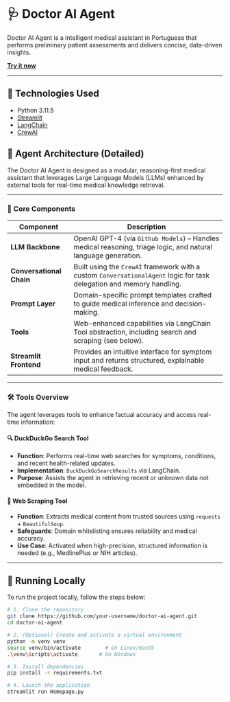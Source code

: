 # 🩺 Doctor AI Agent
Doctor AI Agent is a intelligent medical assistant in Portuguese that performs preliminary patient assessments and delivers concise, data-driven insights.

[**Try it now**](https://medic-agent.streamlit.app/)

---

## 🧠 Technologies Used
- Python 3.11.5
- [Streamlit]("https://streamlit.io/")
- [LangChain]("https://www.langchain.com/")
- [CrewAI]("https://www.crewai.com/")
  
## 🧠 Agent Architecture (Detailed)

The Doctor AI Agent is designed as a modular, reasoning-first medical assistant that leverages Large Language Models (LLMs) enhanced by external tools for real-time medical knowledge retrieval.

---

### 🔧 Core Components

| Component                | Description                                                                                                            |
| ------------------------ | ---------------------------------------------------------------------------------------------------------------------- |
| **LLM Backbone**         | OpenAI GPT-4 (via `Github Models`) – Handles medical reasoning, triage logic, and natural language generation.         |
| **Conversational Chain** | Built using the `CrewAI` framework with a custom `ConversationalAgent` logic for task delegation and memory handling.  |
| **Prompt Layer**         | Domain-specific prompt templates crafted to guide medical inference and decision-making.                               |
| **Tools**                | Web-enhanced capabilities via LangChain Tool abstraction, including search and scraping (see below).                   |
| **Streamlit Frontend**   | Provides an intuitive interface for symptom input and returns structured, explainable medical feedback.                |

---

### 🛠️ Tools Overview

The agent leverages tools to enhance factual accuracy and access real-time information:

#### 🔍 DuckDuckGo Search Tool
- **Function**: Performs real-time web searches for symptoms, conditions, and recent health-related updates.
- **Implementation**: `DuckDuckGoSearchResults` via LangChain.
- **Purpose**: Assists the agent in retrieving recent or unknown data not embedded in the model.

#### 🧪 Web Scraping Tool
- **Function**: Extracts medical content from trusted sources using `requests` + `BeautifulSoup`.
- **Safeguards**: Domain whitelisting ensures reliability and medical accuracy.
- **Use Case**: Activated when high-precision, structured information is needed (e.g., MedlinePlus or NIH articles).

---
## 🚀 Running Locally

To run the project locally, follow the steps below:

  ```bash
  # 1. Clone the repository
  git clone https://github.com/your-username/doctor-ai-agent.git
  cd doctor-ai-agent

  # 2. (Optional) Create and activate a virtual environment
  python -m venv venv
  source venv/bin/activate        # On Linux/macOS
  .\venv\Scripts\activate       # On Windows

  # 3. Install dependencies
  pip install -r requirements.txt

  # 4. Launch the application
  streamlit run Homepage.py
  ```


